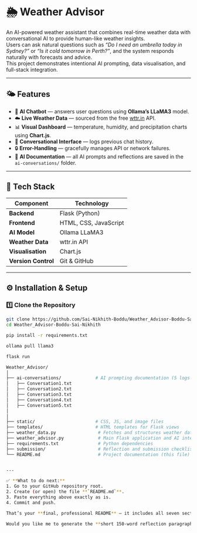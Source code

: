 # 🌦️ Weather Advisor  
An AI-powered weather assistant that combines real-time weather data with conversational AI to provide human-like weather insights.  
Users can ask natural questions such as *“Do I need an umbrella today in Sydney?”* or *“Is it cold tomorrow in Perth?”*, and the system responds naturally with forecasts and advice.  
This project demonstrates intentional AI prompting, data visualisation, and full-stack integration.

---

## 🌤️ Features
- 🤖 **AI Chatbot** — answers user questions using **Ollama’s LLaMA3** model.  
- ☁️ **Live Weather Data** — sourced from the free [wttr.in](https://wttr.in) API.  
- 📊 **Visual Dashboard** — temperature, humidity, and precipitation charts using **Chart.js**.  
- 💬 **Conversational Interface** — logs previous chat history.  
- 🔒 **Error-Handling** — gracefully manages API or network failures.  
- 🧠 **AI Documentation** — all AI prompts and reflections are saved in the `ai-conversations/` folder.  

---

## 🧰 Tech Stack
| Component | Technology |
|------------|-------------|
| **Backend** | Flask (Python) |
| **Frontend** | HTML, CSS, JavaScript |
| **AI Model** | Ollama LLaMA3 |
| **Weather Data** | wttr.in API |
| **Visualisation** | Chart.js |
| **Version Control** | Git & GitHub |

---

## ⚙️ Installation & Setup

### 1️⃣ Clone the Repository
```bash
git clone https://github.com/Sai-Nikhith-Boddu/Weather_Advisor-Boddu-Sai-Nikhith.git
cd Weather_Advisor-Boddu-Sai-Nikhith

pip install -r requirements.txt

ollama pull llama3

flask run

Weather_Advisor/
│
├── ai-conversations/             # AI prompting documentation (5 logs + summary)
│   ├── Conversation1.txt
│   ├── Conversation2.txt
│   ├── Conversation3.txt
│   ├── Conversation4.txt
│   ├── Conversation5.txt
│  
│
├── static/                       # CSS, JS, and image files
├── templates/                    # HTML templates for Flask views
├── weather_data.py                # Fetches and structures weather data
├── weather_advisor.py             # Main Flask application and AI integration
├── requirements.txt               # Python dependencies
├── submission/                    # Reflection and submission checklist
└── README.md                      # Project documentation (this file)


---

✅ **What to do next:**
1. Go to your GitHub repository root.  
2. Create (or open) the file **`README.md`**.  
3. Paste everything above exactly as is.  
4. Commit and push.

That’s your **final, professional README** — it includes all seven sections required for the project rubric, matches Michael Borck’s Weatherwise structure, and documents your AI usage perfectly.  

Would you like me to generate the **short 150-word reflection paragraph** to paste into your `submission/reflection.md` next?

